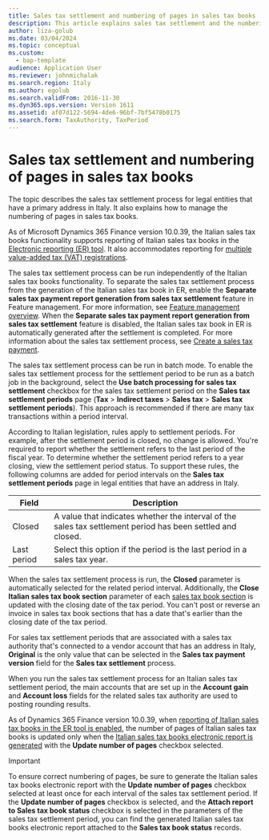 ```yaml
---
title: Sales tax settlement and numbering of pages in sales tax books
description: This article explains sales tax settlement and the numbering of pages in sales tax books for legal entities in Italy.
author: liza-golub
ms.date: 03/04/2024
ms.topic: conceptual
ms.custom: 
  - bap-template
audience: Application User
ms.reviewer: johnmichalak
ms.search.region: Italy
ms.author: egolub
ms.search.validFrom: 2016-11-30
ms.dyn365.ops.version: Version 1611
ms.assetid: af07d122-5694-4de6-96bf-7bf5478b0175
ms.search.form: TaxAuthority, TaxPeriod
---
```


# Sales tax settlement and numbering of pages in sales tax books

The topic describes the sales tax settlement process for legal entities that have a primary address in Italy. It also explains how to manage the numbering of pages in sales tax books.

As of Microsoft Dynamics 365 Finance version 10.0.39, the Italian sales tax books functionality supports reporting of Italian sales tax books in the [Electronic reporting (ER) tool](/dynamics365/fin-ops-core/dev-itpro/analytics/general-electronic-reporting). It also accommodates reporting for [multiple value-added tax (VAT) registrations](../global/emea-multiple-vat-registration-numbers.md).

The sales tax settlement process can be run independently of the Italian sales tax books functionality. To separate the sales tax settlement process from the generation of the Italian sales tax book in ER, enable the **Separate sales tax payment report generation from sales tax settlement** feature in Feature management. For more information, see [Feature management overview](../../../fin-ops-core/fin-ops/get-started/feature-management/feature-management-overview.md). When the **Separate sales tax payment report generation from sales tax settlement** feature is disabled, the Italian sales tax book in ER is automatically generated after the settlement is completed. For more information about the sales tax settlement process, see [Create a sales tax payment](/dynamics365/finance/general-ledger/tasks/create-sales-tax-payment).

The sales tax settlement process can be run in batch mode. To enable the sales tax settlement process for the settlement period to be run as a batch job in the background, select the **Use batch processing for sales tax settlement** checkbox for the sales tax settlement period on the **Sales tax settlement periods** page (**Tax** \> **Indirect taxes** \> **Sales tax** \> **Sales tax settlement periods**). This approach is recommended if there are many tax transactions within a period interval.

According to Italian legislation, rules apply to settlement periods. For example, after the settlement period is closed, no change is allowed. You're required to report whether the settlement refers to the last period of the fiscal year. To determine whether the settlement period refers to a year closing, view the settlement period status. To support these rules, the following columns are added for period intervals on the **Sales tax settlement periods** page in legal entities that have an address in Italy.

| Field | Description |
|-------|-------------|
| Closed | A value that indicates whether the interval of the sales tax settlement period has been settled and closed. |
| Last period | Select this option if the period is the last period in a sales tax year. |

When the sales tax settlement process is run, the **Closed** parameter is automatically selected for the related period interval. Additionally, the **Close Italian sales tax book section** parameter of each [sales tax book section](emea-ita-sales-tax-books.md#sales-tax-book-sections) is updated with the closing date of the tax period. You can't post or reverse an invoice in sales tax book sections that has a date that's earlier than the closing date of the tax period.

For sales tax settlement periods that are associated with a sales tax authority that's connected to a vendor account that has an address in Italy, **Original** is the only value that can be selected in the **Sales tax payment version** field for the **Sales tax settlement** process.

When you run the sales tax settlement process for an Italian sales tax settlement period, the main accounts that are set up in the **Account gain** and **Account loss** fields for the related sales tax authority are used to posting rounding results.

As of Dynamics 365 Finance version 10.0.39, when [reporting of Italian sales tax books in the ER tool is enabled](emea-ita-sales-tax-books.md), the number of pages of Italian sales tax books is updated only when the [Italian sales tax books electronic report is generated](emea-ita-sales-tax-books.md#generate-italian-sales-tax-books-electronic-report) with the **Update number of pages** checkbox selected.

> [!IMPORTANT]
> To ensure correct numbering of pages, be sure to generate the Italian sales tax books electronic report with the **Update number of pages** checkbox selected at least once for each interval of the sales tax settlement period. If the **Update number of pages** checkbox is selected, and the **Attach report to Sales tax book status** checkbox is selected in the parameters of the sales tax settlement period, you can find the generated Italian sales tax books electronic report attached to the **Sales tax book status** records.
